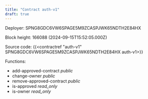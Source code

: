 ```yaml
---
title: "Contract auth-v1"
draft: true
---
```

Deployer: SPNG8GDC6VW6SPAGE5M9ZCASPJWK65NDTH2E84HX


 



Block height: 166088 (2024-09-15T15:52:05.000Z)

Source code: {{<contractref "auth-v1" SPNG8GDC6VW6SPAGE5M9ZCASPJWK65NDTH2E84HX auth-v1>}}

Functions:

* add-approved-contract _public_
* change-owner _public_
* remove-approved-contract _public_
* is-approved _read_only_
* is-owner _read_only_
